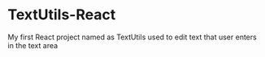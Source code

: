 # TextUtils-React
My first React project named as TextUtils used to edit text that user enters in the text area
